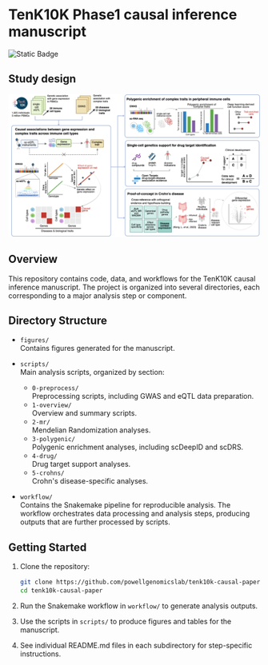 # TenK10K Phase1 causal inference manuscript

![Static Badge](https://img.shields.io/badge/version-preprint-red)


## Study design
![](figures/biorender/study_design.png)

## Overview

This repository contains code, data, and workflows for the TenK10K causal inference manuscript. The project is organized into several directories, each corresponding to a major analysis step or component.

## Directory Structure

- `figures/`  
  Contains figures generated for the manuscript.

- `scripts/`  
  Main analysis scripts, organized by section:
  - `0-preprocess/`  
    Preprocessing scripts, including GWAS and eQTL data preparation.
  - `1-overview/`  
    Overview and summary scripts.
  - `2-mr/`  
    Mendelian Randomization analyses.
  - `3-polygenic/`  
    Polygenic enrichment analyses, including scDeepID and scDRS.
  - `4-drug/`  
    Drug target support analyses.
  - `5-crohns/`  
    Crohn's disease-specific analyses.

- `workflow/`  
  Contains the Snakemake pipeline for reproducible analysis. The workflow orchestrates data processing and analysis steps, producing outputs that are further processed by scripts.

## Getting Started

1. Clone the repository:
   ```sh
   git clone https://github.com/powellgenomicslab/tenk10k-causal-paper.git
   cd tenk10k-causal-paper
   ```

2. Run the Snakemake workflow in `workflow/` to generate analysis outputs.

3. Use the scripts in `scripts/` to produce figures and tables for the manuscript.

4. See individual README.md files in each subdirectory for step-specific instructions.
